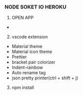 ### NODE SOKET IO HEROKU

1. OPEN APP
- 

2. vscode extension
- Material theme
- Material icon theme
- Prettier
- bracket pair colorizer
- Indent-rainbow
- Auto rename tag
- json pretty printer(ctrl + shift + j)

3. npm install